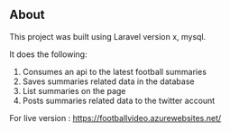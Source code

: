 
## About

This project was built using Laravel version x, mysql. 

It does the following: 
1. Consumes an api to the latest football summaries
2. Saves summaries related data in the database 
3. List summaries on the page
4. Posts summaries related data to the twitter account

For live version : https://footballvideo.azurewebsites.net/
